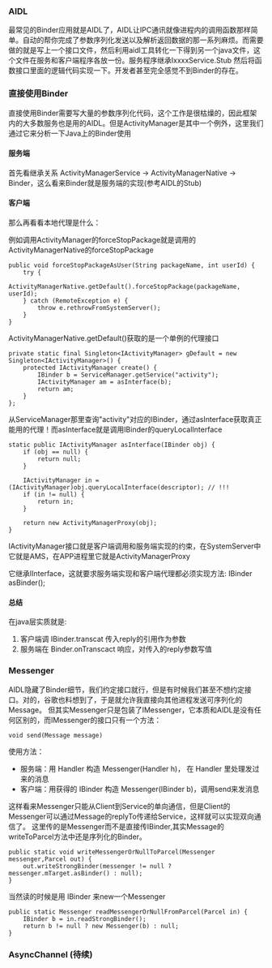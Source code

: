 ### AIDL

最常见的Binder应用就是AIDL了，AIDL让IPC通讯就像进程内的调用函数那样简单。自动的帮你完成了参数序列化发送以及解析返回数据的那一系列麻烦。而需要做的就是写上一个接口文件，然后利用aidl工具转化一下得到另一个java文件，这个文件在服务和客户端程序各放一份。服务程序继承IxxxxService.Stub 然后将函数接口里面的逻辑代码实现一下。开发者甚至完全感觉不到Binder的存在。

### 直接使用Binder

直接使用Binder需要写大量的参数序列化代码，这个工作是很枯燥的，因此框架内的大多数服务也是用的AIDL。但是ActivityManager是其中一个例外，这里我们通过它来分析一下Java上的Binder使用

#### 服务端

首先看继承关系 ActivityManagerService -> ActivityManagerNative -> Binder，这么看来Binder就是服务端的实现(参考AIDL的Stub)

#### 客户端

那么再看看本地代理是什么：

例如调用ActivityManager的forceStopPackage就是调用的ActivityManagerNative的forceStopPackage

~~~
public void forceStopPackageAsUser(String packageName, int userId) {
    try {
        ActivityManagerNative.getDefault().forceStopPackage(packageName, userId);
    } catch (RemoteException e) {
        throw e.rethrowFromSystemServer();
    }
}
~~~

ActivityManagerNative.getDefault()获取的是一个单例的代理接口

~~~
private static final Singleton<IActivityManager> gDefault = new Singleton<IActivityManager>() {
    protected IActivityManager create() {
        IBinder b = ServiceManager.getService("activity");
        IActivityManager am = asInterface(b);
        return am;
    }
};
~~~

从ServiceManager那里查询"activity"对应的IBinder，通过asInterface获取真正能用的代理！而asInterface就是调用IBinder的queryLocalInterface

~~~
static public IActivityManager asInterface(IBinder obj) {
    if (obj == null) {
        return null;
    }

    IActivityManager in = (IActivityManager)obj.queryLocalInterface(descriptor); // !!!
    if (in != null) {
        return in;
    }

    return new ActivityManagerProxy(obj);
}
~~~


IActivityManager接口就是客户端调用和服务端实现的约束，在SystemServer中它就是AMS，在APP进程里它就是ActivityManagerProxy

它继承IInterface，这就要求服务端实现和客户端代理都必须实现方法: IBinder asBinder();

#### 总结

在java层实质就是:

1. 客户端调 IBinder.transcat 传入reply的引用作为参数
2. 服务端在 Binder.onTranscact 响应，对传入的reply参数写值

### Messenger

AIDL隐藏了Binder细节，我们约定接口就行，但是有时候我们甚至不想约定接口。对的，谷歌也料想到了，于是就允许我直接向其他进程发送可序列化的 Message。
但其实Messenger只是包装了IMessenger，它本质和AIDL是没有任何区别的，而IMessenger的接口只有一个方法：

~~~
void send(Message message)
~~~

使用方法：

- 服务端：用 Handler 构造 Messenger(Handler h)， 在 Handler 里处理发过来的消息
- 客户端：用获得的 IBinder 构造 Messenger(IBinder b)，调用send来发消息

这样看来Messenger只能从Client到Service的单向通信，但是Client的Messenger可以通过Message的replyTo传递给Service，这样就可以实现双向通信了。
这里传的是Messenger而不是直接传IBinder,其实Message的writeToParcel方法中还是序列化的Binder。

~~~
public static void writeMessengerOrNullToParcel(Messenger messenger,Parcel out) {
    out.writeStrongBinder(messenger != null ? messenger.mTarget.asBinder() : null);
}
~~~

当然读的时候是用 IBinder 来new一个Messenger

~~~
public static Messenger readMessengerOrNullFromParcel(Parcel in) {
    IBinder b = in.readStrongBinder();
    return b != null ? new Messenger(b) : null;
}
~~~

### AsyncChannel (待续)

